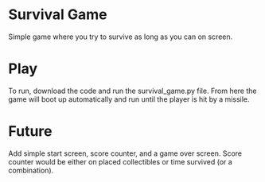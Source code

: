 # Survival Game
 Simple game where you try to survive as long as you can on screen.

# Play
To run, download the code and run the survival_game.py file. From here the game will boot up automatically and run until the player is hit by a missile.

# Future
Add simple start screen, score counter, and a game over screen. Score counter would be either on placed collectibles or time survived (or a combination).
